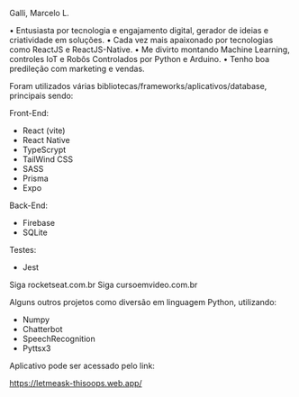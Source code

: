 Galli, Marcelo L.

• Entusiasta por tecnologia e engajamento digital, gerador de ideias e criatividade em soluções.
• Cada vez mais apaixonado por tecnologias como ReactJS e ReactJS-Native.
• Me divirto montando Machine Learning, controles IoT e Robôs Controlados por Python e Arduino.
• Tenho boa predileção com marketing e vendas.

Foram utilizados várias bibliotecas/frameworks/aplicativos/database, principais sendo:

Front-End:
- React (vite)
- React Native 
- TypeScrypt
- TailWind CSS
- SASS
- Prisma
- Expo

Back-End:
- Firebase
- SQLite

Testes:
- Jest


Siga rocketseat.com.br
Siga cursoemvideo.com.br

Alguns outros projetos como diversão em linguagem Python, utilizando:
- Numpy
- Chatterbot
- SpeechRecognition
- Pyttsx3

Aplicativo pode ser acessado pelo link:

https://letmeask-thisoops.web.app/
